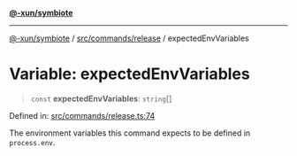 [**@-xun/symbiote**](../../../../README.md)

***

[@-xun/symbiote](../../../../README.md) / [src/commands/release](../README.md) / expectedEnvVariables

# Variable: expectedEnvVariables

> `const` **expectedEnvVariables**: `string`[]

Defined in: [src/commands/release.ts:74](https://github.com/Xunnamius/symbiote/blob/03c423f753693df61565a1f49d80cc0f6cc503f1/src/commands/release.ts#L74)

The environment variables this command expects to be defined in
`process.env`.
